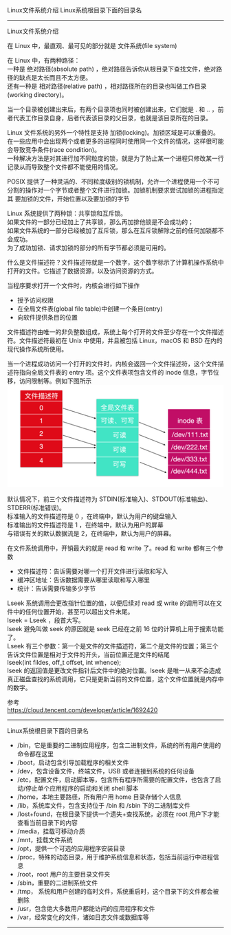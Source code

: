 Linux文件系统介绍
Linux系统根目录下面的目录名





---------------------------------------------------------------------------------------------------------------------
Linux文件系统介绍

在 Linux 中，最直观、最可见的部分就是 文件系统(file system)

在 Linux 中，有两种路径：  
一种是 绝对路径(absolute path) ，绝对路径告诉你从根目录下查找文件，绝对路径的缺点是太长而且不太方便。  
还有一种是 相对路径(relative path) ，相对路径所在的目录也叫做工作目录(working directory)。


当一个目录被创建出来后，有两个目录项也同时被创建出来，它们就是 . 和 .. ，前者代表工作目录自身，后者代表该目录的父目录，也就是该目录所在的目录。



Linux 文件系统的另外一个特性是支持 加锁(locking)。加锁区域是可以重叠的。  
在一些应用中会出现两个或者更多的进程同时使用同一个文件的情况，这样很可能会导致竞争条件(race condition)。  
一种解决方法是对其进行加不同粒度的锁，就是为了防止某一个进程只修改某一行记录从而导致整个文件都不能使用的情况。

POSIX 提供了一种灵活的、不同粒度级别的锁机制，允许一个进程使用一个不可分割的操作对一个字节或者整个文件进行加锁。加锁机制要求尝试加锁的进程指定其 要加锁的文件，开始位置以及要加锁的字节

Linux 系统提供了两种锁：共享锁和互斥锁。  
如果文件的一部分已经加上了共享锁，那么再加排他锁是不会成功的；  
如果文件系统的一部分已经被加了互斥锁，那么在互斥锁解除之前的任何加锁都不会成功。  
为了成功加锁、请求加锁的部分的所有字节都必须是可用的。




什么是文件描述符？文件描述符就是一个数字，这个数字标示了计算机操作系统中打开的文件。它描述了数据资源，以及访问资源的方式。

当程序要求打开一个文件时，内核会进行如下操作
- 授予访问权限
- 在全局文件表(global file table)中创建一个条目(entry)
- 向软件提供条目的位置

文件描述符由唯一的非负整数组成，系统上每个打开的文件至少存在一个文件描述符。文件描述符最初在 Unix 中使用，并且被包括 Linux，macOS 和 BSD 在内的现代操作系统所使用。

当一个进程成功访问一个打开的文件时，内核会返回一个文件描述符，这个文件描述符指向全局文件表的 entry 项。这个文件表项包含文件的 inode 信息，字节位移，访问限制等。例如下图所示
![文件描述符示意](../../images/文件描述符示意.png "ReferencePicture")

默认情况下，前三个文件描述符为 STDIN(标准输入)、STDOUT(标准输出)、STDERR(标准错误)。  
标准输入的文件描述符是 0 ，在终端中，默认为用户的键盘输入  
标准输出的文件描述符是 1 ，在终端中，默认为用户的屏幕  
与错误有关的默认数据流是 2，在终端中，默认为用户的屏幕。





在文件系统调用中，开销最大的就是 read 和 write 了。read 和 write 都有三个参数
- 文件描述符：告诉需要对哪一个打开文件进行读取和写入
- 缓冲区地址：告诉数据需要从哪里读取和写入哪里
- 统计：告诉需要传输多少字节



Lseek 系统调用会更改指针位置的值，以便后续对 read 或 write 的调用可以在文件中的任何位置开始，甚至可以超出文件末尾。  
lseek = Lseek ，段首大写。  
lseek 避免叫做 seek 的原因就是 seek 已经在之前 16 位的计算机上用于搜素功能了。  
Lseek 有三个参数：第一个是文件的文件描述符，第二个是文件的位置；第三个告诉文件位置是相对于文件的开头，当前位置还是文件的结尾  
lseek(int fildes, off_t offset, int whence);  
lseek 的返回值是更改文件指针后文件中的绝对位置。lseek 是唯一从来不会造成真正磁盘查找的系统调用，它只是更新当前的文件位置，这个文件位置就是内存中的数字。  


参考  
https://cloud.tencent.com/developer/article/1692420  



---------------------------------------------------------------------------------------------------------------------

Linux系统根目录下面的目录名

- /bin，它是重要的二进制应用程序，包含二进制文件，系统的所有用户使用的命令都在这里
- /boot，启动包含引导加载程序的相关文件
- /dev，包含设备文件，终端文件，USB 或者连接到系统的任何设备
- /etc，配置文件，启动脚本等，包含所有程序所需要的配置文件，也包含了启动/停止单个应用程序的启动和关闭 shell 脚本
- /home，本地主要路径，所有用户用 home 目录存储个人信息
- /lib，系统库文件，包含支持位于 /bin 和 /sbin 下的二进制库文件
- /lost+found，在根目录下提供一个遗失+查找系统，必须在 root 用户下才能查看当前目录下的内容
- /media，挂载可移动介质
- /mnt，挂载文件系统
- /opt，提供一个可选的应用程序安装目录
- /proc，特殊的动态目录，用于维护系统信息和状态，包括当前运行中进程信息
- /root，root 用户的主要目录文件夹
- /sbin，重要的二进制系统文件
- /tmp， 系统和用户创建的临时文件，系统重启时，这个目录下的文件都会被删除
- /usr，包含绝大多数用户都能访问的应用程序和文件
- /var，经常变化的文件，诸如日志文件或数据库等


---------------------------------------------------------------------------------------------------------------------



